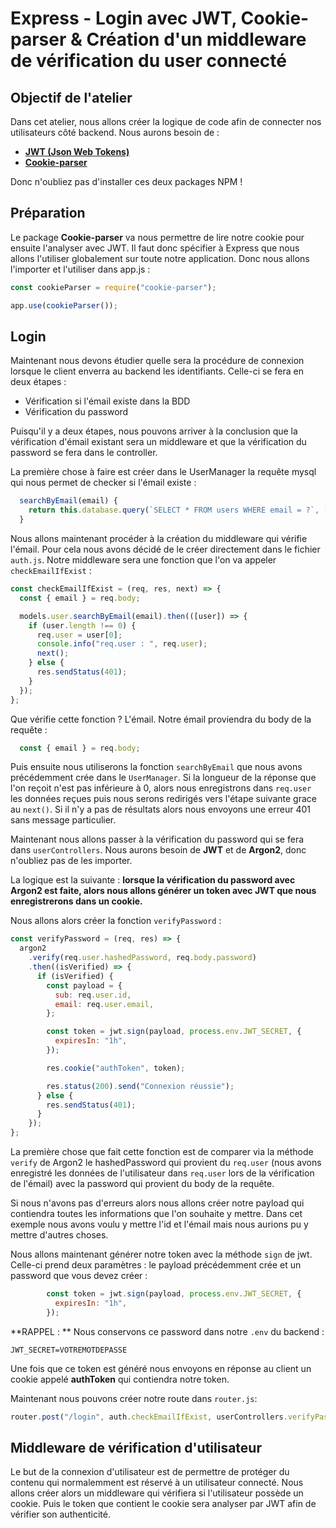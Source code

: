 # Express - Login avec JWT, Cookie-parser & Création d'un middleware de vérification du user connecté

## Objectif de l'atelier

Dans cet atelier, nous allons créer la logique de code afin de connecter nos utilisateurs côté backend. Nous aurons besoin de :

- [**JWT (Json Web Tokens)**](https://www.npmjs.com/package/jsonwebtoken)
- [**Cookie-parser**](https://www.npmjs.com/package/cookie-parser)

Donc n'oubliez pas d'installer ces deux packages NPM !

## Préparation

Le package **Cookie-parser** va nous permettre de lire notre cookie pour ensuite l'analyser avec JWT. Il faut donc spécifier à Express que nous allons l'utiliser globalement sur toute notre application.
Donc nous allons l'importer et l'utiliser dans app.js :

```js
const cookieParser = require("cookie-parser");

app.use(cookieParser());
```

## Login

Maintenant nous devons étudier quelle sera la procédure de connexion lorsque le client enverra au backend les identifiants. Celle-ci se fera en deux étapes :

- Vérification si l'émail existe dans la BDD
- Vérification du password

Puisqu'il y a deux étapes, nous pouvons arriver à la conclusion que la vérification d'émail existant sera un middleware et que la vérification du password se fera dans le controller.


La première chose à faire est créer dans le UserManager la requête mysql qui nous permet de checker si l'émail existe :

```js
  searchByEmail(email) {
    return this.database.query(`SELECT * FROM users WHERE email = ?`, [email]);
  }
```

Nous allons maintenant procéder à la création du middleware qui vérifie l'émail. Pour cela nous avons décidé de le créer directement dans le fichier `auth.js`. Notre middleware sera une fonction que l'on va appeler `checkEmailIfExist` :

```js
const checkEmailIfExist = (req, res, next) => {
  const { email } = req.body;

  models.user.searchByEmail(email).then(([user]) => {
    if (user.length !== 0) {
      req.user = user[0];
      console.info("req.user : ", req.user);
      next();
    } else {
      res.sendStatus(401);
    }
  });
};
```

Que vérifie cette fonction ? L'émail. Notre émail proviendra du body de la requête : 
```js
  const { email } = req.body;
```

Puis ensuite nous utiliserons la fonction `searchByEmail` que nous avons précédemment crée dans le `UserManager`. Si la longueur de la réponse que l'on reçoit n'est pas inférieure à 0, alors nous enregistrons dans `req.user` les données reçues puis nous serons redirigés vers l'étape suivante grace au `next()`. Si il n'y a pas de résultats alors nous envoyons une erreur 401 sans message particulier.


Maintenant nous allons passer à la vérification du password qui se fera dans `userControllers`. Nous aurons besoin de **JWT** et de **Argon2**, donc n'oubliez pas de les importer.


La logique est la suivante : **lorsque la vérification du password avec Argon2 est faite, alors nous allons générer un token avec JWT que nous enregistrerons dans un cookie.**


Nous allons alors créer la fonction `verifyPassword` :

```js
const verifyPassword = (req, res) => {
  argon2
    .verify(req.user.hashedPassword, req.body.password)
    .then((isVerified) => {
      if (isVerified) {
        const payload = {
          sub: req.user.id,
          email: req.user.email,
        };

        const token = jwt.sign(payload, process.env.JWT_SECRET, {
          expiresIn: "1h",
        });

        res.cookie("authToken", token);

        res.status(200).send("Connexion réussie");
      } else {
        res.sendStatus(401);
      }
    });
};
```

La première chose que fait cette fonction est de comparer via la méthode `verify` de Argon2 le hashedPassword qui provient du `req.user` (nous avons enregistré les données de l'utilisateur dans `req.user` lors de la vérification de l'émail) avec la password qui provient du body de la requête.

Si nous n'avons pas d'erreurs alors nous allons créer notre payload qui contiendra toutes les informations que l'on souhaite y mettre. Dans cet exemple nous avons voulu y mettre l'id et l'émail mais nous aurions pu y mettre d'autres choses.


Nous allons maintenant générer notre token avec la méthode `sign` de jwt. Celle-ci prend deux paramètres : le payload précédemment crée et un password que vous devez créer :

```js
        const token = jwt.sign(payload, process.env.JWT_SECRET, {
          expiresIn: "1h",
        });
```


**RAPPEL : ** Nous conservons ce password dans notre `.env` du backend :

```
JWT_SECRET=VOTREMOTDEPASSE
```

Une fois que ce token est généré nous envoyons en réponse au client un cookie appelé **authToken** qui contiendra notre token.


Maintenant nous pouvons créer notre route dans `router.js`:

```js
router.post("/login", auth.checkEmailIfExist, userControllers.verifyPassword);
```


## Middleware de vérification d'utilisateur

Le but de la connexion d'utilisateur est de permettre de protéger du contenu qui normalemment est réservé à un utilisateur connecté. Nous allons créer alors un middleware qui vérifiera si l'utilisateur possède un cookie. Puis le token que contient le cookie sera analyser par JWT afin de vérifier son authenticité.





